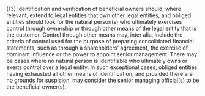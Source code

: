 (13) Identification and verification of beneficial owners should, where relevant, extend to legal entities that own other legal entities, and obliged entities should look for the natural person(s) who ultimately exercises control through ownership or through other means of the legal entity that is the customer. Control through other means may, inter alia, include the criteria of control used for the purpose of preparing consolidated financial statements, such as through a shareholders' agreement, the exercise of dominant influence or the power to appoint senior management. There may be cases where no natural person is identifiable who ultimately owns or exerts control over a legal entity. In such exceptional cases, obliged entities, having exhausted all other means of identification, and provided there are no grounds for suspicion, may consider the senior managing official(s) to be the beneficial owner(s).